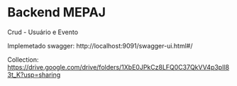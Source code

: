 # Backend MEPAJ 

Crud - Usuário e Evento

Implemetado swagger: http://localhost:9091/swagger-ui.html#/

Collection: https://drive.google.com/drive/folders/1XbE0JPkCz8LFQ0C37QkVV4p3pIl83t_K?usp=sharing
